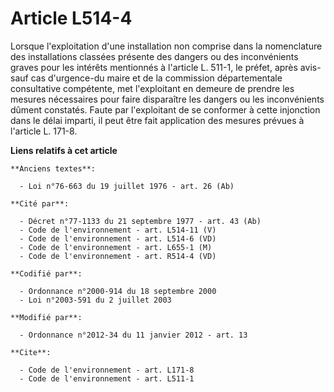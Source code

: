# Article L514-4

Lorsque l'exploitation d'une installation non comprise dans la nomenclature des installations classées présente des dangers
ou des inconvénients graves pour les intérêts mentionnés à l'article L. 511-1, le préfet, après avis-sauf cas d'urgence-du
maire et de la commission départementale consultative compétente, met l'exploitant en demeure de prendre les mesures
nécessaires pour faire disparaître les dangers ou les inconvénients dûment constatés. Faute par l'exploitant de se conformer
à cette injonction dans le délai imparti, il peut être fait application des mesures prévues à l'article L. 171-8.

**Liens relatifs à cet article**

	**Anciens textes**:

	  - Loi n°76-663 du 19 juillet 1976 - art. 26 (Ab)

	**Cité par**:

	  - Décret n°77-1133 du 21 septembre 1977 - art. 43 (Ab)
	  - Code de l'environnement - art. L514-11 (V)
	  - Code de l'environnement - art. L514-6 (VD)
	  - Code de l'environnement - art. L655-1 (M)
	  - Code de l'environnement - art. R514-4 (VD)

	**Codifié par**:

	  - Ordonnance n°2000-914 du 18 septembre 2000
	  - Loi n°2003-591 du 2 juillet 2003

	**Modifié par**:

	  - Ordonnance n°2012-34 du 11 janvier 2012 - art. 13

	**Cite**:

	  - Code de l'environnement - art. L171-8
	  - Code de l'environnement - art. L511-1
